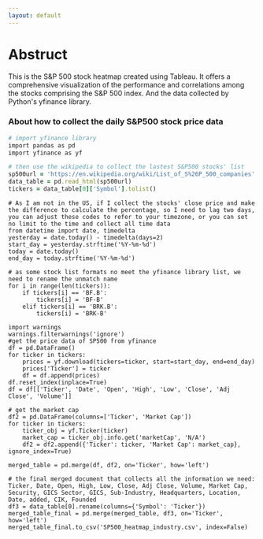 ```yaml
---
layout: default
---
```


# Abstruct 
This is the S&P 500 stock heatmap created using Tableau. It offers a comprehensive visualization of the performance and correlations among the stocks comprising the S&P 500 index. And the data collected by Python's yfinance library.

### About how to collect the daily S&P500 stock price data
```ruby
# import yfinance library
import pandas as pd
import yfinance as yf
```
```ruby
# then use the wikipedia to collect the lastest S&P500 stocks' list
sp500url = 'https://en.wikipedia.org/wiki/List_of_S%26P_500_companies'
data_table = pd.read_html(sp500url)
tickers = data_table[0]['Symbol'].tolist()
```
```
# As I am not in the US, if I collect the stocks' close price and make the difference to calculate the percentage, so I need to lag two days, you can adjust these codes to refer to your timezone, or you can set no limit to the time and collect all time data
from datetime import date, timedelta
yesterday = date.today() - timedelta(days=2)
start_day = yesterday.strftime('%Y-%m-%d')
today = date.today()
end_day = today.strftime('%Y-%m-%d')
```

```
# as some stock list formats no meet the yfinance library list, we need to rename the unmatch name
for i in range(len(tickers)):
    if tickers[i] == 'BF.B':
        tickers[i] = 'BF-B'
    elif tickers[i] == 'BRK.B':
        tickers[i] = 'BRK-B'
```

```
import warnings
warnings.filterwarnings('ignore')
#get the price data of SP500 from yfinance
df = pd.DataFrame()
for ticker in tickers:
    prices = yf.download(tickers=ticker, start=start_day, end=end_day)
    prices['Ticker'] = ticker
    df = df.append(prices)
df.reset_index(inplace=True)
df = df[['Ticker', 'Date', 'Open', 'High', 'Low', 'Close', 'Adj Close', 'Volume']]
```
```
# get the market cap
df2 = pd.DataFrame(columns=['Ticker', 'Market Cap'])
for ticker in tickers:
    ticker_obj = yf.Ticker(ticker)
    market_cap = ticker_obj.info.get('marketCap', 'N/A')
    df2 = df2.append({'Ticker': ticker, 'Market Cap': market_cap}, ignore_index=True)
```

```
merged_table = pd.merge(df, df2, on='Ticker', how='left')
```

```
# the final merged document that collects all the information we need: Ticker, Date, Open, High, Low, Close, Adj Close, Volume, Market Cap, Security, GICS Sector, GICS, Sub-Industry, Headquarters, Location, Date, added, CIK, Founded
df3 = data_table[0].rename(columns={'Symbol': 'Ticker'})
merged_table_final = pd.merge(merged_table, df3, on='Ticker', how='left')
merged_table_final.to_csv('SP500_heatmap_industry.csv', index=False)
```





